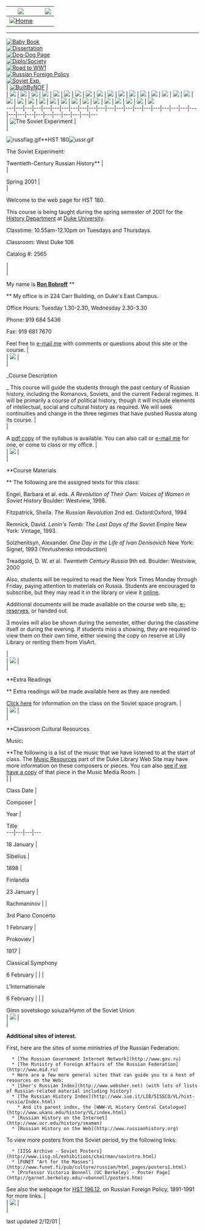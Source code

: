 | ![](../clearpixel.gif) |  | ![](../clearpixel.gif)  
---|---|---  
| [![ Home  ](../Home_PaperButton.gif)](../index.html)  
---  
[![ Baby Book ](../babybook_PaperButton.gif)](../babybook/babybook.html)  
[![ Dissertation
](../Dissertation_PaperButton_1.gif)](../Dissertation/dissertation.html)  
[![ Dog-Dog Page ](../dogdog_PaperButton.gif)](../dogdog/dogdog.html)  
[![ Diplo/Society ](../103_PaperButton.gif)](../103/103.html)  
[![ Road to WW1 ](../195_PaperButton.gif)](../195/195.html)  
[![ Russian Foreign Policy ](../196_PaperButton.gif)](../196/196-00.html)  
[![ Soviet Exp. ](../180_PaperButtonOn.gif)](../180/180.html)  
| [![BuiltByNOF](../BuiltByNOF.gif)](http://www.netobjects.com) |  
| ![](../clearpixel.gif) | ![](../clearpixel.gif) | ![](../clearpixel.gif) |
![](../clearpixel.gif) | ![](../clearpixel.gif) | ![](../clearpixel.gif) |
![](../clearpixel.gif) | ![](../clearpixel.gif) | ![](../clearpixel.gif) |
![](../clearpixel.gif) | ![](../clearpixel.gif) | ![](../clearpixel.gif) |
![](../clearpixel.gif) | ![](../clearpixel.gif) | ![](../clearpixel.gif) |
![](../clearpixel.gif) | ![](../clearpixel.gif) | ![](../clearpixel.gif) |
![](../clearpixel.gif) | ![](../clearpixel.gif) | ![](../clearpixel.gif) |
![](../clearpixel.gif) | ![](../clearpixel.gif) | ![](../clearpixel.gif) |
![](../clearpixel.gif) | ![](../clearpixel.gif) | ![](../clearpixel.gif) |
![](../clearpixel.gif) | ![](../clearpixel.gif) | ![](../clearpixel.gif) |
![](../clearpixel.gif)  
---|---|---|---|---|---|---|---|---|---|---|---|---|---|---|---|---|---|---|---|---|---|---|---|---|---|---|---|---|---|---  
| ![ The Soviet Experiment ](../180_PaperBanner.gif) |  
|







![russflag.gif](../russflag.gif)**HST 180![ussr.gif](../su-flag1.gif)

The Soviet Experiment:

Twentieth-Century Russian History** |  
|

Spring 2001 |  
|

Welcome to the web page for HST 180.

This course is being taught during the spring semester of 2001 for the
[History Department](http://www-history.aas.duke.edu) at [Duke
University](http://www.duke.edu/).

Classtime: 10.55am-12.10pm on Tuesdays and Thursdays.

Classroom: West Duke 106

Catalog #: 2565

  |  
|

My name is [**Ron Bobroff**](../index.html) **

** My office is in 224 Carr Building, on Duke's East Campus.

Office Hours: Tuesday 1.30-2.30, Wednesday 2.30-3.30

 Phone: 919 684 5436

 Fax: 919 681 7670

Feel free to [e-mail me](mailto:rb3@duke.edu) with comments or questions about
this site or the course. |  
| ![](../PaperLine.GIF) |  
|

_Course Description

_ This course will guide the students through the past century of Russian
history, including the Romanovs, Soviets, and the current Federal regimes.  It
will be primarily a course of political history, though it will include
elements of intellectual, social and cultural history as required.  We will
seek continuities and change in the three regimes that have pushed Russia
along its course. |  
|

A [pdf copy](SovietExper.pdf) of the syllabus is available.  You can also call
or [e-mail me](mailto:rb3@duke.edu) for one, or come to class or my office. |  
| ![](../PaperLine.GIF) |  
|

**Course Materials

** The following are the assigned texts for this class:

Engel, Barbara et al. eds. _A Revolution of Their Own: Voices of Women in
Soviet History_ Boulder: Westview, 1998.

Fitzpatrick, Sheila. _The Russian Revolution_ 2nd ed. Oxford:Oxford, 1994

Remnick, David. _Lenin's Tomb: The Last Days of the Soviet Empire_ New York:
Vintage, 1993.

Solzhenitsyn, Alexander. _One Day in the Life of Ivan Denisovich_ New York:
Signet, 1993 (Yevtushenko introduction)

Treadgold, D. W. et al. _Twentieth Century Russia_ 9th ed. Boulder: Westview,
2000

Also, students will be required to read the New York Times Monday through
Friday, paying attention to materials on Russia.  Students are encouraged to
subscribe, but they may read it in the library or view it
[online](http://www.nyt.com).

Additional documents will be made available on the course web site,
[e-reserves](http://www.lib.duke.edu), or handed out.

3 movies will also be shown during the semester, either during the classtime
itself or during the evening.  If students miss a showing, they are required
to view them on their own time, either viewing the copy on reserve at Lilly
Library or renting them from VisArt.

  |  
| ![](../PaperLine.GIF) |  
|

**Extra Readings

** Extra readings will be made available here as they are needed:

[Click here](../180/Space_Program/space_program.html) for information on the
class on the Soviet space program. |  
| ![](../PaperLine.GIF) |  
|

**Classroom Cultural Resources

Music:

**The following is a list of the music that we have listened to at the start
of class.  The [Music
Resources](http://www.lib.duke.edu/music/resources/composers.html) part of the
Duke Library Web Site may have more information on these composers or pieces.
You can also [see if we have a copy](http://www.lib.duke.edu) of that piece in
the Music Media Room. |  
|  |

Class Date |

Composer |

Year |

Title  
---|---|---|---  
  
18 January |

Sibelius |

1898 |

Finlandia  
  
23 January |

Rachmaninov |   |

3rd Piano Concerto  
  
1 February |

Prokoviev |

1917 |

Classical Symphony  
  
6 February |   |   |

L'Internationale  
  
6 February |   |   |

Gimn sovetskogo soiuza/Hymn of the Soviet Union  
| ![](../PaperLine.GIF) |  
|

**Additional sites of interest**.

First, here are the sites of some  ministries of the Russian Federation:

      * [The Russian Government Internet Network](http://www.gov.ru)
      * [The Ministry of Foreign Affairs of the Russian Federation](http://www.mid.ru)
      * Here are a few more general sites that can guide you to a host of resources on the Web: 
      * [Sher's Russian Index](http://www.websher.net) (with lots of lists of Russian-related material including history)
      * [The Russian History Index](http://www.iue.it/LIB/SISSCO/VL/hist-russia/Index.html)
        * And its parent index, the [WWW-VL History Central Catalogue](http://www.ukans.edu/history/VL/index.html)
      * [Russian History on the Internet](http://www.ucr.edu/history/seaman)
      * [Russian History on the Web](http://www.russianhistory.org)

To view more posters from the Soviet period, try the following links:

      * [IISG Archive - Soviet Posters](http://www.iisg.nl/exhibitions/chairman/sovintro.html)
      * [FUNET "Art for the Masses"](http://www.funet.fi/pub/culture/russian/html_pages/posters1.html)
      * [Professor Victoria Bonnell (UC Berkeley) - Poster Page](http://garnet.berkeley.edu/~vbonnell/posters.htm)

See also the webpage for [HST 196.12](../196/196-00.html), on Russian Foreign
Policy, 1891-1991 for more links. |  
| ![](../PaperLine.GIF) |  
|

last updated 2/12/01 |

